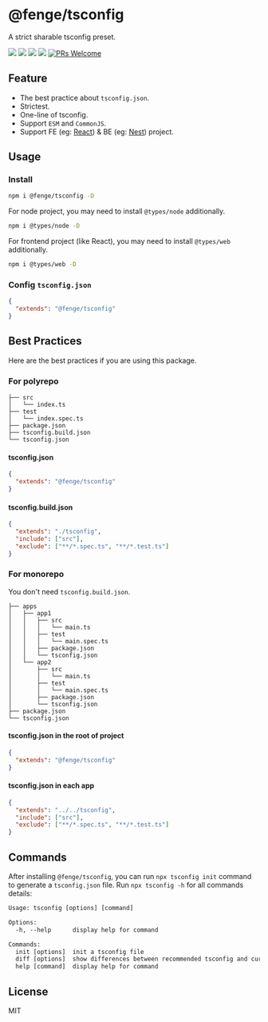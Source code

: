 # @fenge/tsconfig

A strict sharable tsconfig preset.

[![](https://img.shields.io/npm/l/@fenge/tsconfig.svg)](https://github.com/zanminkian/fenge/blob/main/LICENSE)
[![](https://img.shields.io/npm/v/@fenge/tsconfig.svg)](https://www.npmjs.com/package/@fenge/tsconfig)
[![](https://img.shields.io/npm/dm/@fenge/tsconfig.svg)](https://www.npmjs.com/package/@fenge/tsconfig)
[![](https://packagephobia.com/badge?p=@fenge/tsconfig)](https://packagephobia.com/result?p=@fenge/tsconfig)
[![PRs Welcome](https://img.shields.io/badge/PRs-welcome-brightgreen.svg)](https://makeapullrequest.com)

## Feature

- The best practice about `tsconfig.json`.
- Strictest.
- One-line of tsconfig.
- Support `ESM` and `CommonJS`.
- Support FE (eg: [React](https://github.com/facebook/react)) & BE (eg: [Nest](https://github.com/nestjs/nest)) project.

## Usage

### Install

```sh
npm i @fenge/tsconfig -D
```

For node project, you may need to install `@types/node` additionally.

```sh
npm i @types/node -D
```

For frontend project (like React), you may need to install `@types/web` additionally.

```sh
npm i @types/web -D
```

### Config `tsconfig.json`

```json
{
  "extends": "@fenge/tsconfig"
}
```

## Best Practices

Here are the best practices if you are using this package.

### For polyrepo

```
├── src
│   └── index.ts
├── test
│   └── index.spec.ts
├── package.json
├── tsconfig.build.json
└── tsconfig.json
```

#### tsconfig.json

```json
{
  "extends": "@fenge/tsconfig"
}
```

#### tsconfig.build.json

```json
{
  "extends": "./tsconfig",
  "include": ["src"],
  "exclude": ["**/*.spec.ts", "**/*.test.ts"]
}
```

### For monorepo

You don't need `tsconfig.build.json`.

```
├── apps
│   ├── app1
│   │   ├── src
│   │   │   └── main.ts
│   │   ├── test
│   │   │   └── main.spec.ts
│   │   ├── package.json
│   │   └── tsconfig.json
│   └── app2
│       ├── src
│       │   └── main.ts
│       ├── test
│       │   └── main.spec.ts
│       ├── package.json
│       └── tsconfig.json
├── package.json
└── tsconfig.json
```

#### tsconfig.json in the root of project

```json
{
  "extends": "@fenge/tsconfig"
}
```

#### tsconfig.json in each app

```json
{
  "extends": "../../tsconfig",
  "include": ["src"],
  "exclude": ["**/*.spec.ts", "**/*.test.ts"]
}
```

## Commands

After installing `@fenge/tsconfig`, you can run `npx tsconfig init` command to generate a `tsconfig.json` file. Run `npx tsconfig -h` for all commands details:

```txt
Usage: tsconfig [options] [command]

Options:
  -h, --help      display help for command

Commands:
  init [options]  init a tsconfig file
  diff [options]  show differences between recommended tsconfig and current project tsconfig
  help [command]  display help for command
```

## License

MIT
